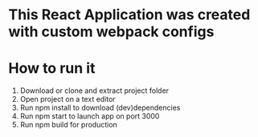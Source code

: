 # This React Application was created with custom webpack configs

# How to run it

1. Download or clone and extract project folder
2. Open project on a text editor
3. Run npm install to download (dev)dependencies
4. Run npm start to launch app on port 3000
5. Run npm build for production
